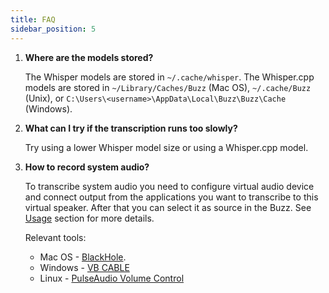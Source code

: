 ```yaml
---
title: FAQ
sidebar_position: 5
---
```


1. **Where are the models stored?**

   The Whisper models are stored in `~/.cache/whisper`. The Whisper.cpp models are stored in `~/Library/Caches/Buzz`
   (Mac OS), `~/.cache/Buzz` (Unix), or `C:\Users\<username>\AppData\Local\Buzz\Buzz\Cache` (Windows).

2. **What can I try if the transcription runs too slowly?**

   Try using a lower Whisper model size or using a Whisper.cpp model.

3. **How to record system audio?**

   To transcribe system audio you need to configure virtual audio device and connect output from the applications you want to transcribe to this virtual speaker. After that you can select it as source in the Buzz. See [Usage](https://chidiwilliams.github.io/buzz/docs/usage#live-recording) section for more details.

   Relevant tools:
   - Mac OS - [BlackHole](https://github.com/ExistentialAudio/BlackHole).
   - Windows - [VB CABLE](https://vb-audio.com/Cable/)
   - Linux - [PulseAudio Volume Control](https://wiki.ubuntu.com/record_system_sound)